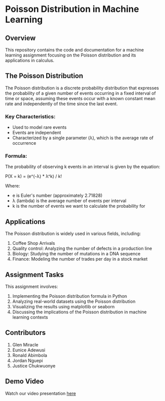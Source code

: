 # Poisson Distribution in Machine Learning

## Overview
This repository contains the code and documentation for a machine learning assignment focusing on the Poisson distribution and its applications in calculus.

## The Poisson Distribution

The Poisson distribution is a discrete probability distribution that expresses the probability of a given number of events occurring in a fixed interval of time or space, assuming these events occur with a known constant mean rate and independently of the time since the last event.

### Key Characteristics:
- Used to model rare events
- Events are independent
- Characterized by a single parameter (λ), which is the average rate of occurrence

### Formula:
The probability of observing k events in an interval is given by the equation:

P(X = k) = (e^(-λ) * λ^k) / k!

Where:
- e is Euler's number (approximately 2.71828)
- λ (lambda) is the average number of events per interval
- k is the number of events we want to calculate the probability for

## Applications

The Poisson distribution is widely used in various fields, including:

1. Coffee Shop Arrivals
2. Quality control: Analyzing the number of defects in a production line
3. Biology: Studying the number of mutations in a DNA sequence
4. Finance: Modeling the number of trades per day in a stock market

## Assignment Tasks

This assignment involves:

1. Implementing the Poisson distribution formula in Python
2. Analyzing real-world datasets using the Poisson distribution
3. Visualizing the results using matplotlib or seaborn
4. Discussing the implications of the Poisson distribution in machine learning contexts

## Contributors

1. Glen Miracle
2. Eunice Adewusi
3. Ronald Abimbola
4. Jordan Nguepi
5. Justice Chukwuonye

## Demo Video

Watch our video presentation [here](https://youtu.be/tRzl0DnykHA)
